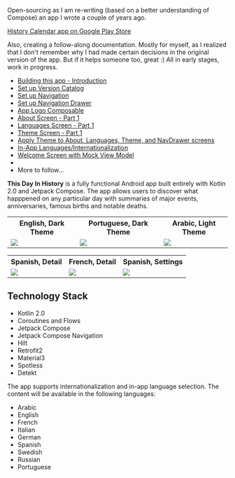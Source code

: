 Open-sourcing as I am re-writing (based on a better understanding of Compose) an app I wrote a couple of years ago. 
<p><a href="https://play.google.com/store/apps/details?id=com.coroutines.historycat">History Calendar app on Google Play Store</a></p>
<p></p>
Also, creating a follow-along documentation. Mostly for myself, as I realized that I don't remember why I had made certain decisions in the original version of the app. But if it helps someone too, great :)
All in early stages, work in progress.
<p></p>
<ul>
<li><a href="http://coroutines.com/thisdayinhistory/introduction">Building this app - Introduction</a></li>
<li><a href="http://coroutines.com/thisdayinhistory/toml">Set up Version Catalog</a></li>
  <li><a href="http://coroutines.com/thisdayinhistory/setupNavigation">Set up Navigation</a></li>
  <li><a href="http://coroutines.com/thisdayinhistory/setupNavigationdrawer">Set up Navigation Drawer</a></li>
  <li><a href="http://coroutines.com/thisdayinhistory/logo">App Logo Composable</a></li>
  <li><a href="http://coroutines.com/thisdayinhistory/aboutScreen">About Screen - Part 1</a></li>
  <li><a href="http://coroutines.com/thisdayinhistory/languagesscreen">Languages Screen - Part 1</a></li>
  <li><a href="http://coroutines.com/thisdayinhistory/themescreen">Theme Screen - Part 1</a></li>
  <li><a href="http://coroutines.com/thisdayinhistory/applytheme">Apply Theme to About, Languages, Theme, and NavDrawer screens</a></li>
  <li><a href="http://coroutines.com/thisdayinhistory/inapplanguages">In-App Languages/Internationalization</a></li>
  <li><a href="http://coroutines.com/thisdayinhistory/welcomescreenmock">Welcome Screen with Mock View Model</a><li>
<li>More to follow...</li>

</ul>

<b>This Day In History</b> is a fully functional Android app built entirely with Kotlin 2.0 and Jetpack Compose.   The app allows users to discover what happpened on any particular day with summaries of major events, anniversaries, famous births and notable deaths.
<p></p>
<p>
  
</p>

<table style="width:100%">
  <tr>
    <th>English, Dark Theme</th>
    <th>Portuguese, Dark Theme</th> 
    <th>Arabic, Light Theme</th> 
  </tr>
  <tr>
    <td><img src="https://github.com/dmitrish/This-Day-In-History/blob/develop/app.gif"/></td>
    <td><img src="https://github.com/dmitrish/This-Day-In-History/blob/master/app3.gif"/></td> 
  <td><img src="https://github.com/dmitrish/This-Day-In-History/blob/master/app4.gif"/></td> 
  </tr>
  
</table>
<p></p>
<table style="width:100%">
  <tr>
    <th>Spanish, Detail</th>
    <th>French, Detail</th> 
    <th>Spanish, Settings</th> 
  </tr>
  <tr>
    <td><img src="https://github.com/dmitrish/This-Day-In-History/blob/master/spanishDante.jpg"/></td>
    <td><img src="https://github.com/dmitrish/This-Day-In-History/blob/master/frenchDetail.jpg"/></td> 
  <td><img src="https://github.com/dmitrish/This-Day-In-History/blob/master/spanishSettings.jpg"/></td> 
  </tr>
  
</table>
<p></p>
<p>
   <h2>Technology Stack</h2>
<p></p>
<ul class="list-disc">
  <li>Kotlin 2.0</li>
  <li>Coroutines and Flows</li>
  <li>Jetpack Compose</li>
  <li>Jetpack Compose Navigation</li>
  <li>Hilt</li>
  <li>Retrofit2</li>
  <li>Material3</li>
  <li>Spotless</li>
  <li>Detekt</li>
</ul>
</p>
<p></p>
<p></p>
The app supports internationalization and in-app language selection. The content will be available in the following languages:
<p></p>
 <ul>
            <li>Arabic</li>
            <li>English</li>
            <li>French</li>
            <li>Italian</li>
            <li>German</li>
            <li>Spanish</li>
            <li>Swedish</li>
            <li>Russian</li>
            <li>Portuguese</li>
   
</ul>
